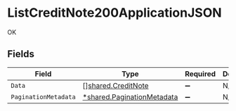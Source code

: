 # ListCreditNote200ApplicationJSON

OK


## Fields

| Field                                                                   | Type                                                                    | Required                                                                | Description                                                             |
| ----------------------------------------------------------------------- | ----------------------------------------------------------------------- | ----------------------------------------------------------------------- | ----------------------------------------------------------------------- |
| `Data`                                                                  | [][shared.CreditNote](../../models/shared/creditnote.md)                | :heavy_minus_sign:                                                      | N/A                                                                     |
| `PaginationMetadata`                                                    | [*shared.PaginationMetadata](../../models/shared/paginationmetadata.md) | :heavy_minus_sign:                                                      | N/A                                                                     |